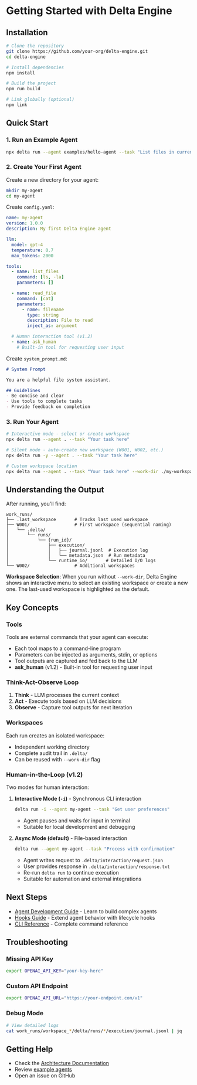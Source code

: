 # Getting Started with Delta Engine

## Installation

```bash
# Clone the repository
git clone https://github.com/your-org/delta-engine.git
cd delta-engine

# Install dependencies
npm install

# Build the project
npm run build

# Link globally (optional)
npm link
```

## Quick Start

### 1. Run an Example Agent

```bash
npx delta run --agent examples/hello-agent --task "List files in current directory"
```

### 2. Create Your First Agent

Create a new directory for your agent:

```bash
mkdir my-agent
cd my-agent
```

Create `config.yaml`:

```yaml
name: my-agent
version: 1.0.0
description: My first Delta Engine agent

llm:
  model: gpt-4
  temperature: 0.7
  max_tokens: 2000

tools:
  - name: list_files
    command: [ls, -la]
    parameters: []

  - name: read_file
    command: [cat]
    parameters:
      - name: filename
        type: string
        description: File to read
        inject_as: argument

  # Human interaction tool (v1.2)
  - name: ask_human
    # Built-in tool for requesting user input
```

Create `system_prompt.md`:

```markdown
# System Prompt

You are a helpful file system assistant.

## Guidelines
- Be concise and clear
- Use tools to complete tasks
- Provide feedback on completion
```

### 3. Run Your Agent

```bash
# Interactive mode - select or create workspace
npx delta run --agent . --task "Your task here"

# Silent mode - auto-create new workspace (W001, W002, etc.)
npx delta run -y --agent . --task "Your task here"

# Custom workspace location
npx delta run --agent . --task "Your task here" --work-dir ./my-workspace
```

## Understanding the Output

After running, you'll find:

```
work_runs/
├── .last_workspace       # Tracks last used workspace
├── W001/                 # First workspace (sequential naming)
│   └── .delta/
│       └── runs/
│           └── {run_id}/
│               ├── execution/
│               │   ├── journal.jsonl  # Execution log
│               │   └── metadata.json  # Run metadata
│               └── runtime_io/       # Detailed I/O logs
└── W002/                 # Additional workspaces
```

**Workspace Selection**: When you run without `--work-dir`, Delta Engine shows an interactive menu to select an existing workspace or create a new one. The last-used workspace is highlighted as the default.

## Key Concepts

### Tools
Tools are external commands that your agent can execute:
- Each tool maps to a command-line program
- Parameters can be injected as arguments, stdin, or options
- Tool outputs are captured and fed back to the LLM
- **ask_human** (v1.2) - Built-in tool for requesting user input

### Think-Act-Observe Loop
1. **Think** - LLM processes the current context
2. **Act** - Execute tools based on LLM decisions
3. **Observe** - Capture tool outputs for next iteration

### Workspaces
Each run creates an isolated workspace:
- Independent working directory
- Complete audit trail in `.delta/`
- Can be reused with `--work-dir` flag

### Human-in-the-Loop (v1.2)
Two modes for human interaction:

1. **Interactive Mode (`-i`)** - Synchronous CLI interaction
   ```bash
   delta run -i --agent my-agent --task "Get user preferences"
   ```
   - Agent pauses and waits for input in terminal
   - Suitable for local development and debugging

2. **Async Mode (default)** - File-based interaction
   ```bash
   delta run --agent my-agent --task "Process with confirmation"
   ```
   - Agent writes request to `.delta/interaction/request.json`
   - User provides response in `.delta/interaction/response.txt`
   - Re-run `delta run` to continue execution
   - Suitable for automation and external integrations

## Next Steps

- [Agent Development Guide](./agent-development.md) - Learn to build complex agents
- [Hooks Guide](./hooks.md) - Extend agent behavior with lifecycle hooks
- [CLI Reference](../api/cli.md) - Complete command reference

## Troubleshooting

### Missing API Key
```bash
export OPENAI_API_KEY="your-key-here"
```

### Custom API Endpoint
```bash
export OPENAI_API_URL="https://your-endpoint.com/v1"
```

### Debug Mode
```bash
# View detailed logs
cat work_runs/workspace_*/delta/runs/*/execution/journal.jsonl | jq
```

## Getting Help

- Check the [Architecture Documentation](../architecture/README.md)
- Review [example agents](../../examples/)
- Open an issue on GitHub